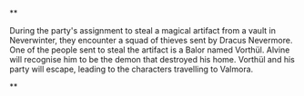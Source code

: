 **

During the party's assignment to steal a magical artifact from a vault in Neverwinter, they encounter a squad of thieves sent by Dracus Nevermore. One of the people sent to steal the artifact is a Balor named Vorthül. Alvine will recognise him to be the demon that destroyed his home. Vorthül and his party will escape, leading to the characters travelling to Valmora.

**